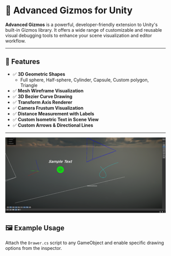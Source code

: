 # 🧭 Advanced Gizmos for Unity

**Advanced Gizmos** is a powerful, developer-friendly extension to Unity's built-in Gizmos library. It offers a wide range of customizable and reusable visual debugging tools to enhance your scene visualization and editor workflow.

---

## 🔧 Features

- ✅ **3D Geometric Shapes**
  - Full sphere, Half-sphere, Cylinder, Capsule, Custom polygon, Triangle
- ✅ **Mesh Wireframe Visualization**
- ✅ **3D Bezier Curve Drawing**
- ✅ **Transform Axis Renderer**
- ✅ **Camera Frustum Visualization**
- ✅ **Distance Measurement with Labels**
- ✅ **Custom Isometric Text in Scene View**
- ✅ **Custom Arrows & Directional Lines**


---
![Preview](AdvancedGizmosPreview.png)


## 🖼️ Example Usage

Attach the `Drawer.cs` script to any GameObject and enable specific drawing options from the inspector.
